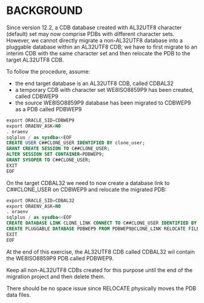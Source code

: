 # BACKGROUND

Since version 12.2, a CDB database created with AL32UTF8 character (default) set may now comprise PDBs with different character sets.
However, we cannot directly migrate a non-AL32UTF8 database into a pluggable database within an AL32UTF8 CDB; we have to first migrate to an interim CDB with the same character set and then relocate the PDB to the target AL32UTF8 CDB.

To follow the procedure, assume:

- the end target database is an AL32UTF8 CDB, called CDBAL32
- a temporary CDB with character set WE8ISO8859P9 has been created, called CDBWEP9
- the source WE8ISO8859P9 database has been migrated to CDBWEP9 as a PDB called PDBWEP9

```sql
export ORACLE_SID=CDBWEP9
export ORAENV_ASK=NO
. oraenv
sqlplus / as sysdba<<EOF
CREATE USER C##CLONE_USER IDENTIFIED BY clone_user;
GRANT CREATE SESSION TO C##CLONE_USER;
ALTER SESSION SET CONTAINER=PDBWEP9;
GRANT SYSOPER TO C##CLONE_USER;
EXIT
EOF
```

On the target CDBAL32 we need to now create a database link to C##CLONE_USER on CDBWEP9 and relocate the migrated PDB:

```sql
export ORACLE_SID=CDBAL32
export ORAENV_ASK=NO
. oraenv
sqlplus / as sysdba<<EOF
CREATE DATABASE LINK CLONE_LINK CONNECT TO C##CLONE_USER IDENTIFIED BY clone_user USING '//localhost/CDBWEP9';
CREATE PLUGGABLE DATABASE PDBWEP9 FROM PDBWEP9@CLONE_LINK RELOCATE FILE_NAME_CONVERT=('CDBWEP9','CDBAL32');
EXIT
EOF
```

At the end of this exercise, the AL32UTF8 CDB called CDBAL32 wil contain the WE8ISO8859P9 PDB called PDBWEP9.

Keep all non-AL32UTF8 CDBs created for this purpose until the end of the migration project and then delete them.

There should be no space issue since RELOCATE physically moves the PDB data files. 
